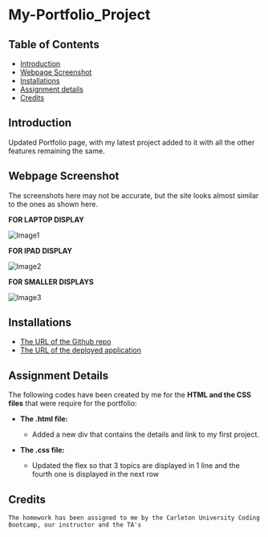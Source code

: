 # My-Portfolio_Project

## Table of Contents
* [Introduction](#introduction)
* [Webpage Screenshot](#webpage)
* [Installations](#installations)
* [Assignment details](#details)
* [Credits](#credits)

 ## Introduction 
Updated Portfolio page, with my latest project added to it with all the other features remaining the same.
 
 ## Webpage Screenshot
 The screenshots here may not be accurate, but the site looks almost similar to the ones as shown here.
 
 
 __FOR LAPTOP DISPLAY__
 
 ![Image1](assets/screenshot_laptop_view.png)
 
 
  __FOR IPAD DISPLAY__
  
 ![Image2](assets/display_812.png)
 
 
 __FOR SMALLER DISPLAYS__
 
 ![Image3](assets/small_display.png)
  
 ## Installations
   * [The URL of the Github repo](https://github.com/Dipti2021/My-Portfolio_Project)
   * [The URL of the deployed application](https://dipti2021.github.io/My-Portfolio_Project/index.html)
 
 ## Assignment Details
 The following codes have been created  by me for the __HTML and the CSS files__ that were require for the portfolio:
 * __The .html file:__ 
    * Added a new div that contains the details and link to my first project.
    
  * __The .css file:__
    * Updated the flex so that 3 topics are displayed in 1 line and the fourth one is displayed in the next row
    
 
 ## Credits
    The homework has been assigned to me by the Carleton University Coding Bootcamp, our instructor and the TA's
   
     
